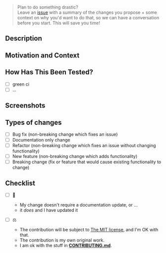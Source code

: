 <!--- Provide a general summary of your changes in the Title above -->

> Plan to do something drastic?  
> Leave an [issue](https://github.com/sverweij/watskeburt/issues/new/choose) with a
> summary of the changes you propose + some context on why you'd want to
> do that, so we can have a conversation before you start. This will save you time!

## Description

<!--- Describe your changes in detail -->

## Motivation and Context

<!--- Why is this change required? What problem does it solve? -->
<!--- If it fixes an open issue, please link to the issue here. -->

## How Has This Been Tested?

<!--- Please describe in detail how you tested your changes. -->
<!--- Include details of your testing environment, and the tests you ran to -->
<!--- see how your change affects other areas of the code, etc. -->

- [ ] green ci
- [ ] ...

## Screenshots

<!-- Only if appropriate - feel free to delete this section if it's not applicable -->

## Types of changes

<!--- What types of changes does your code introduce? Put an `x` in all the boxes that apply: -->

- [ ] Bug fix (non-breaking change which fixes an issue)
- [ ] Documentation only change
- [ ] Refactor (non-breaking change which fixes an issue without changing functionality)
- [ ] New feature (non-breaking change which adds functionality)
- [ ] Breaking change (fix or feature that would cause existing functionality to change)

## Checklist

<!--- Go over all the following points, and put an `x` in all the boxes that apply. -->
<!--- If you're unsure about any of these, don't hesitate to ask. We're here to help! -->

- [ ] :book:

  - My change doesn't require a documentation update, or ...
  - it _does_ and I have updated it

- [ ] :balance_scale:
  - The contribution will be subject to [The MIT license](https://github.com/sverweij/watskeburt/blob/main/LICENSE), and I'm OK with that.
  - The contribution is my own original work.
  - I am ok with the stuff in [**CONTRIBUTING.md**](https://github.com/sverweij/watskeburt/blob/main/.github/CONTRIBUTING.md).
